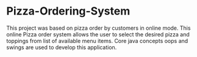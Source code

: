# Pizza-Ordering-System
 This project was based on pizza order by customers in online mode. 
 This online Pizza order system allows the user to select the desired pizza and toppings from list of available menu items.
 Core java concepts oops and swings are used to develop this application.

